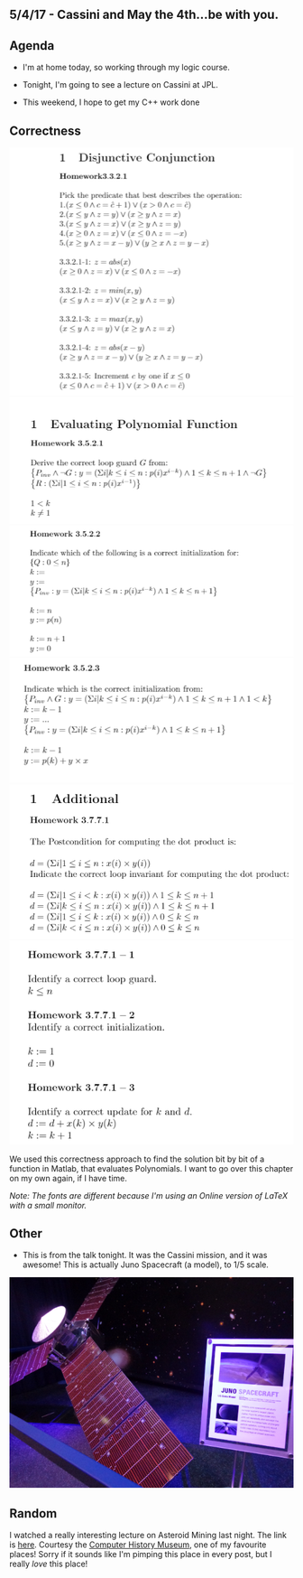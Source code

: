 ## 5/4/17 - Cassini and May the 4th...be with you.

## Agenda

- I'm at home today, so working through my logic course.

- Tonight, I'm going to see a lecture on Cassini at JPL. 

- This weekend, I hope to get my C++ work done

## Correctness

![h_9_001](/images/h_9_001.png)
![h_9_002](/images/h_9_002.png)
![h_9_003](/images/h_9_003.png)
![h_9_004](/images/h_9_004.png)
![h_9_005](/images/h_9_005.png)
![h_9_006](/images/h_9_006.png)

We used this correctness approach to find the solution bit by bit of a function in Matlab,
that evaluates Polynomials. I want to go over this chapter on my own again, if I have time.

*Note: The fonts are different because I'm using an Online version of LaTeX with a small monitor.*

## Other

- This is from the talk tonight. 
  It was the Cassini mission, and it was awesome!
  This is actually Juno Spacecraft (a model), to 1/5 scale. 
  
![Juno](/images/juno.png)

## Random

I watched a really interesting lecture on Asteroid Mining last night. 
The link is [here](http://www.computerhistory.org/atchm/asteroid-mining-the-only-business-where-the-sky-isnt-the-limit/).
Courtesy the [Computer History Museum](http://www.computerhistory.org/), one of my favourite places!
Sorry if it sounds like I'm pimping this place in every post, but I really *love* this place!

